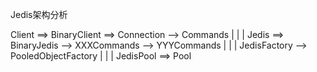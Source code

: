Jedis架构分析

Client ==> BinaryClient ==> Connection
       -->  Commands
   |
   |
   |
Jedis ==> BinaryJedis --> XXXCommands
      --> YYYCommands
   |
   |
   |
JedisFactory --> PooledObjectFactory<Jedis>
   |
   |
   |
JedisPool ==> Pool